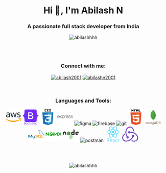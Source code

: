 <h1 align="center">Hi 👋, I'm Abilash N</h1>
<h3 align="center">A passionate full stack developer from India</h3>

<p align="center"> <img src="https://komarev.com/ghpvc/?username=abilashhhh&label=Profile%20views&color=0e75b6&style=flat" alt="abilashhhh" /> </p>

<br/>
<br/>



<h3 align="center"> Connect with me:</h3>
<p align="center"> 
    <a href="https://linkedin.com/in/abilash2001" target="blank"><img align="center" src="https://raw.githubusercontent.com/rahuldkjain/github-profile-readme-generator/master/src/images/icons/Social/linked-in-alt.svg" alt="abilash2001" height="50" width="60" /></a>
    <a href="https://www.leetcode.com/abilashn2001" target="blank"><img align="center" src="https://raw.githubusercontent.com/rahuldkjain/github-profile-readme-generator/master/src/images/icons/Social/leet-code.svg" alt="abilashn2001" height="50" width="60" /></a>
</p>

<br/>
 
<h3 align="center"> Languages and Tools:</h3>
<p align="center"> 
    <img src="https://raw.githubusercontent.com/devicons/devicon/master/icons/amazonwebservices/amazonwebservices-original-wordmark.svg" alt="aws"  width="50" height="50"/>
    <img src="https://raw.githubusercontent.com/devicons/devicon/master/icons/bootstrap/bootstrap-plain-wordmark.svg" alt="bootstrap" width="50" height="50"/>
    <img src="https://raw.githubusercontent.com/devicons/devicon/master/icons/css3/css3-original-wordmark.svg" alt="css3" width="50" height="50"/>
    <img src="https://raw.githubusercontent.com/devicons/devicon/master/icons/express/express-original-wordmark.svg" alt="express" width="50" height="50"/>
    <img src="https://www.vectorlogo.zone/logos/figma/figma-icon.svg" alt="figma" width="50" height="50"/>
    <img src="https://www.vectorlogo.zone/logos/firebase/firebase-icon.svg" alt="firebase" width="50" height="50"/>
    <img src="https://www.vectorlogo.zone/logos/git-scm/git-scm-icon.svg" alt="git" width="50" height="50"/>
    <img src="https://raw.githubusercontent.com/devicons/devicon/master/icons/html5/html5-original-wordmark.svg" alt="html5" width="50" height="50"/>
    <img src="https://raw.githubusercontent.com/devicons/devicon/master/icons/mongodb/mongodb-original-wordmark.svg" alt="mongodb" width="50" height="50"/>
    <img src="https://raw.githubusercontent.com/devicons/devicon/master/icons/mysql/mysql-original-wordmark.svg" alt="mysql" width="50" height="50"/>
    <img src="https://raw.githubusercontent.com/devicons/devicon/master/icons/nginx/nginx-original.svg" alt="nginx" width="50" height="50"/>
    <img src="https://raw.githubusercontent.com/devicons/devicon/master/icons/nodejs/nodejs-original-wordmark.svg" alt="nodejs" width="50" height="50"/>
    <img src="https://www.vectorlogo.zone/logos/getpostman/getpostman-icon.svg" alt="postman" width="50" height="50"/>
    <img src="https://raw.githubusercontent.com/devicons/devicon/master/icons/react/react-original-wordmark.svg" alt="react" width="50" height="50"/>
    <img src="https://raw.githubusercontent.com/devicons/devicon/master/icons/redux/redux-original.svg" alt="redux" width="50" height="50"/>
</p>
<br/>
<br/>

<p  align="center"><img src="https://github-readme-stats.vercel.app/api/top-langs?username=abilashhhh&show_icons=true&locale=en&layout=compact" alt="abilashhhh" /></p>
